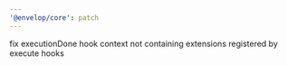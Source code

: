 ```yaml
---
'@envelop/core': patch
---
```


fix executionDone hook context not containing extensions registered by execute hooks

